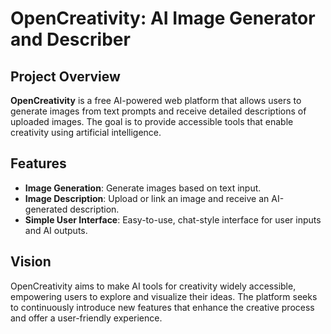 # OpenCreativity: AI Image Generator and Describer

## Project Overview
**OpenCreativity** is a free AI-powered web platform that allows users to generate images from text prompts and receive detailed descriptions of uploaded images. The goal is to provide accessible tools that enable creativity using artificial intelligence.

## Features
- **Image Generation**: Generate images based on text input.
- **Image Description**: Upload or link an image and receive an AI-generated description.
- **Simple User Interface**: Easy-to-use, chat-style interface for user inputs and AI outputs.

## Vision
OpenCreativity aims to make AI tools for creativity widely accessible, empowering users to explore and visualize their ideas. The platform seeks to continuously introduce new features that enhance the creative process and offer a user-friendly experience.
